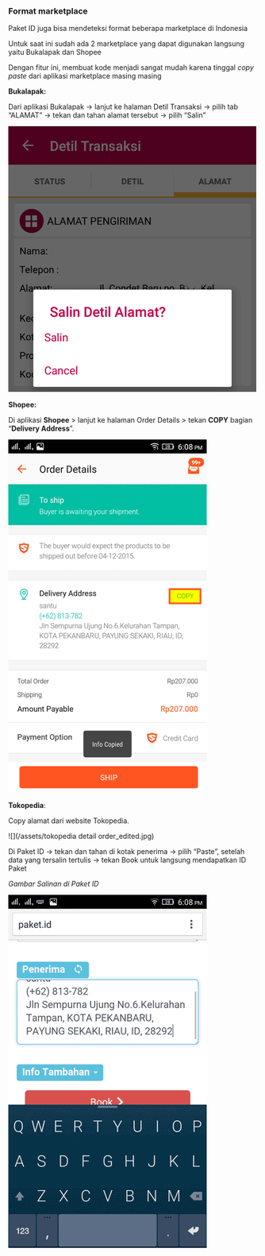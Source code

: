 ### Format marketplace

Paket ID juga bisa mendeteksi format beberapa marketplace di Indonesia

Untuk saat ini sudah ada 2 marketplace yang dapat digunakan langsung yaitu Bukalapak dan Shopee

Dengan fitur ini, membuat kode menjadi sangat mudah karena tinggal _copy paste_ dari aplikasi marketplace masing masing

**Bukalapak:**

Dari aplikasi Bukalapak -&gt; lanjut ke halaman Detil Transaksi -&gt; pilih tab “ALAMAT” -&gt; tekan dan tahan alamat tersebut -&gt; pilih “Salin”

![](/assets/bl1.png)

**Shopee:**

Di aplikasi **Shopee** &gt; lanjut ke halaman Order Details &gt; tekan **COPY** bagian “**Delivery Address**”.

![](/assets/shp1.png)

**Tokopedia**:

Copy alamat dari website Tokopedia.

![](/assets/tokopedia detail order_edited.jpg)



Di Paket ID -&gt; tekan dan tahan di kotak penerima -&gt; pilih “Paste”, setelah data yang tersalin tertulis -&gt; tekan Book untuk langsung mendapatkan ID Paket

_Gambar Salinan di Paket ID_

![](/assets/paket1.png)

